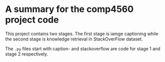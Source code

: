 # A summary for the comp4560 project code

This project contains two stages. The first stage is iamge captioning while the 
second stage is knowledge retrieval in StackOverFlow dataset.  

The `.py` files start with caption- and stackoverflow are code for stage 1 and 
stage 2 respectively.